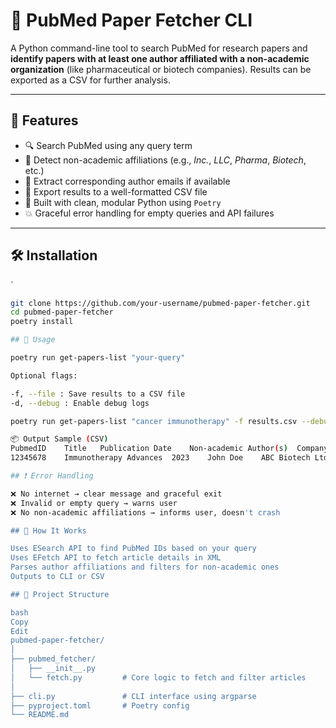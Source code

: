# 🔬 PubMed Paper Fetcher CLI

A Python command-line tool to search PubMed for research papers and **identify papers with at least one author affiliated with a non-academic organization** (like pharmaceutical or biotech companies). Results can be exported as a CSV for further analysis.

---

## 🚀 Features

- 🔍 Search PubMed using any query term
- 🧪 Detect non-academic affiliations (e.g., *Inc.*, *LLC*, *Pharma*, *Biotech*, etc.)
- 📧 Extract corresponding author emails if available
- 📄 Export results to a well-formatted CSV file
- 🐍 Built with clean, modular Python using `Poetry`
- 💥 Graceful error handling for empty queries and API failures

---

## 🛠️ Installation
`
```bash
git clone https://github.com/your-username/pubmed-paper-fetcher.git
cd pubmed-paper-fetcher
poetry install

## 🧪 Usage

poetry run get-papers-list "your-query"

Optional flags:

-f, --file : Save results to a CSV file
-d, --debug : Enable debug logs

poetry run get-papers-list "cancer immunotherapy" -f results.csv --debug

📦 Output Sample (CSV)
PubmedID	Title	Publication Date	Non-academic Author(s)	Company Affiliation(s)	Corresponding Author Email
12345678	Immunotherapy Advances	2023	John Doe	ABC Biotech Ltd.	john.doe@abcbiotech.com

## ❗ Error Handling

❌ No internet → clear message and graceful exit
❌ Invalid or empty query → warns user
❌ No non-academic affiliations → informs user, doesn't crash

## 🧠 How It Works

Uses ESearch API to find PubMed IDs based on your query
Uses EFetch API to fetch article details in XML
Parses author affiliations and filters for non-academic ones
Outputs to CLI or CSV

## 🧰 Project Structure

bash
Copy
Edit
pubmed-paper-fetcher/
│
├── pubmed_fetcher/
│   ├── __init__.py
│   └── fetch.py         # Core logic to fetch and filter articles
│
├── cli.py               # CLI interface using argparse
├── pyproject.toml       # Poetry config
└── README.md
